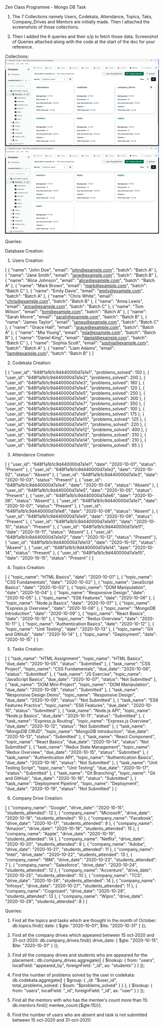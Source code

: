 Zen Class Programme - Mongo DB Task

1. The 7 Collections namely Users, Codekata, Attendance, Topics, Taks, Company_Drives and Mentors are initially made. Then I attached the screenshots of those collections.

2. Then I added the 6 queries and their o/p to fetch those data. Screenshot of Queries attached along with the code at the start of the doc for your reference.

Collections:
![alt text](<Screenshot (1).png>)
![alt text](<Screenshot (2).png>)

Queries:

Database Creation:

1. Users Creation:

[
  { "name": "John Doe", "email": "john@example.com", "batch": "Batch A" },
  { "name": "Jane Smith", "email": "jane@example.com", "batch": "Batch B" },
  { "name": "Alice Johnson", "email": "alice@example.com", "batch": "Batch A" },
  { "name": "Mark Brown", "email": "mark@example.com", "batch": "Batch C" },
  { "name": "Emily Davis", "email": "emily@example.com", "batch": "Batch A" },
  { "name": "Chris White", "email": "chris@example.com", "batch": "Batch B" },
  { "name": "Anna Lewis", "email": "anna@example.com", "batch": "Batch C" },
  { "name": "Tom Wilson", "email": "tom@example.com", "batch": "Batch A" },
  { "name": "Sarah Moore", "email": "sarah@example.com", "batch": "Batch B" },
  { "name": "James Taylor", "email": "james@example.com", "batch": "Batch C" },
  { "name": "Grace Hall", "email": "grace@example.com", "batch": "Batch A" },
  { "name": "Mia Young", "email": "mia@example.com", "batch": "Batch B" },
  { "name": "Daniel King", "email": "daniel@example.com", "batch": "Batch C" },
  { "name": "Sophia Scott", "email": "sophia@example.com", "batch": "Batch A" },
  { "name": "Liam Adams", "email": "liam@example.com", "batch": "Batch B" }
]

2. Codekata Creation:

[
  { "user_id": "648f1a1b1c9d440000d7a1e1", "problems_solved": 150 },
  { "user_id": "648f1a1b1c9d440000d7a1e2", "problems_solved": 200 },
  { "user_id": "648f1a1b1c9d440000d7a1e3", "problems_solved": 180 },
  { "user_id": "648f1a1b1c9d440000d7a1e4", "problems_solved": 120 },
  { "user_id": "648f1a1b1c9d440000d7a1e5", "problems_solved": 250 },
  { "user_id": "648f1a1b1c9d440000d7a1e6", "problems_solved": 300 },
  { "user_id": "648f1a1b1c9d440000d7a1e7", "problems_solved": 350 },
  { "user_id": "648f1a1b1c9d440000d7a1e8", "problems_solved": 100 },
  { "user_id": "648f1a1b1c9d440000d7a1e9", "problems_solved": 175 },
  { "user_id": "648f1a1b1c9d440000d7a1e10", "problems_solved": 125 },
  { "user_id": "648f1a1b1c9d440000d7a1e11", "problems_solved": 220 },
  { "user_id": "648f1a1b1c9d440000d7a1e12", "problems_solved": 400 },
  { "user_id": "648f1a1b1c9d440000d7a1e13", "problems_solved": 310 },
  { "user_id": "648f1a1b1c9d440000d7a1e14", "problems_solved": 210 },
  { "user_id": "648f1a1b1c9d440000d7a1e15", "problems_solved": 95 }
]

3. Attendance Creation:

[
  { "user_id": "648f1a1b1c9d440000d7a1e1", "date": "2020-10-01", "status": "Present" },
  { "user_id": "648f1a1b1c9d440000d7a1e2", "date": "2020-10-02", "status": "Absent" },
  { "user_id": "648f1a1b1c9d440000d7a1e3", "date": "2020-10-03", "status": "Present" },
  { "user_id": "648f1a1b1c9d440000d7a1e4", "date": "2020-10-04", "status": "Absent" },
  { "user_id": "648f1a1b1c9d440000d7a1e5", "date": "2020-10-05", "status": "Present" },
  { "user_id": "648f1a1b1c9d440000d7a1e6", "date": "2020-10-06", "status": "Absent" },
  { "user_id": "648f1a1b1c9d440000d7a1e7", "date": "2020-10-07", "status": "Present" },
  { "user_id": "648f1a1b1c9d440000d7a1e8", "date": "2020-10-08", "status": "Absent" },
  { "user_id": "648f1a1b1c9d440000d7a1e9", "date": "2020-10-09", "status": "Present" },
  { "user_id": "648f1a1b1c9d440000d7a1e10", "date": "2020-10-10", "status": "Present" },
  { "user_id": "648f1a1b1c9d440000d7a1e11", "date": "2020-10-11", "status": "Absent" },
  { "user_id": "648f1a1b1c9d440000d7a1e12", "date": "2020-10-12", "status": "Present" },
  { "user_id": "648f1a1b1c9d440000d7a1e13", "date": "2020-10-13", "status": "Absent" },
  { "user_id": "648f1a1b1c9d440000d7a1e14", "date": "2020-10-14", "status": "Present" },
  { "user_id": "648f1a1b1c9d440000d7a1e15", "date": "2020-10-15", "status": "Present" }
]

4. Topics Creation:

[
  { "topic_name": "HTML Basics", "date": "2020-10-01" },
  { "topic_name": "CSS Fundamentals", "date": "2020-10-02" },
  { "topic_name": "JavaScript Basics", "date": "2020-10-03" },
  { "topic_name": "DOM Manipulation", "date": "2020-10-04" },
  { "topic_name": "Responsive Design", "date": "2020-10-05" },
  { "topic_name": "ES6 Features", "date": "2020-10-06" },
  { "topic_name": "Node.js Basics", "date": "2020-10-07" },
  { "topic_name": "Express.js Overview", "date": "2020-10-08" },
  { "topic_name": "MongoDB Introduction", "date": "2020-10-09" },
  { "topic_name": "React Basics", "date": "2020-10-10" },
  { "topic_name": "Redux Overview", "date": "2020-10-11" },
  { "topic_name": "Authentication Basics", "date": "2020-10-12" },
  { "topic_name": "Unit Testing", "date": "2020-10-13" },
  { "topic_name": "Git and GitHub", "date": "2020-10-14" },
  { "topic_name": "Deployment", "date": "2020-10-15" }
]

5. Tasks Creation:

[
  { "task_name": "HTML Assignment", "topic_name": "HTML Basics", "due_date": "2020-10-05", "status": "Submitted" },
  { "task_name": "CSS Project", "topic_name": "CSS Fundamentals", "due_date": "2020-10-06", "status": "Submitted" },
  { "task_name": "JS Exercise", "topic_name": "JavaScript Basics", "due_date": "2020-10-07", "status": "Not Submitted" },
  { "task_name": "DOM Mini-Project", "topic_name": "DOM Manipulation", "due_date": "2020-10-08", "status": "Submitted" },
  { "task_name": "Responsive Design Demo", "topic_name": "Responsive Design", "due_date": "2020-10-09", "status": "Not Submitted" },
  { "task_name": "ES6 Features Practice", "topic_name": "ES6 Features", "due_date": "2020-10-10", "status": "Submitted" },
  { "task_name": "Node.js API", "topic_name": "Node.js Basics", "due_date": "2020-10-11", "status": "Submitted" },
  { "task_name": "Express.js Routing", "topic_name": "Express.js Overview", "due_date": "2020-10-12", "status": "Not Submitted" },
  { "task_name": "MongoDB CRUD", "topic_name": "MongoDB Introduction", "due_date": "2020-10-13", "status": "Submitted" },
  { "task_name": "React Component", "topic_name": "React Basics", "due_date": "2020-10-14", "status": "Not Submitted" },
  { "task_name": "Redux State Management", "topic_name": "Redux Overview", "due_date": "2020-10-15", "status": "Submitted" },
  { "task_name": "Authentication API", "topic_name": "Authentication Basics", "due_date": "2020-10-16", "status": "Not Submitted" },
  { "task_name": "Unit Testing Script", "topic_name": "Unit Testing", "due_date": "2020-10-17", "status": "Submitted" },
  { "task_name": "Git Branching", "topic_name": "Git and GitHub", "due_date": "2020-10-18", "status": "Submitted" },
  { "task_name": "Deployment Pipeline", "topic_name": "Deployment", "due_date": "2020-10-19", "status": "Not Submitted" }
]

6. Company Drive Creation:

[
  { "company_name": "Google", "drive_date": "2020-10-15", "students_attended": 12 },
  { "company_name": "Microsoft", "drive_date": "2020-10-16", "students_attended": 10 },
  { "company_name": "Facebook", "drive_date": "2020-10-17", "students_attended": 8 },
  { "company_name": "Amazon", "drive_date": "2020-10-18", "students_attended": 15 },
  { "company_name": "Apple", "drive_date": "2020-10-19", "students_attended": 14 },
  { "company_name": "Netflix", "drive_date": "2020-10-20", "students_attended": 9 },
  { "company_name": "Adobe", "drive_date": "2020-10-21", "students_attended": 11 },
  { "company_name": "Intel", "drive_date": "2020-10-22", "students_attended": 13 },
  { "company_name": "IBM", "drive_date": "2020-10-23", "students_attended": 7 },
  { "company_name": "Salesforce", "drive_date": "2020-10-24", "students_attended": 12 },
  { "company_name": "Accenture", "drive_date": "2020-10-25", "students_attended": 10 },
  { "company_name": "TCS", "drive_date": "2020-10-26", "students_attended": 14 },
  { "company_name": "Infosys", "drive_date": "2020-10-27", "students_attended": 11 },
  { "company_name": "Cognizant", "drive_date": "2020-10-28", "students_attended": 13 },
  { "company_name": "Wipro", "drive_date": "2020-10-29", "students_attended": 8 }
]

Queries:

1. Find all the topics and tasks which are thought in the month of October:
db.topics.find({
  date: {
    $gte: "2020-10-01",
    $lte: "2020-10-31"
  }
});

2. Find all the company drives which appeared between 15 oct-2020 and 31-oct-2020:
db.company_drives.find({
  drive_date: {
    $gte: "2020-10-15",
    $lte: "2020-10-31"
  }
});

3. Find all the company drives and students who are appeared for the placement.:
db.company_drives.aggregate([
  {
    $lookup: {
      from: "users",
      localField: "appeared_by",
      foreignField: "_id",
      as: "students"
    }
  }
]);

4. Find the number of problems solved by the user in codekata:
db.codekata.aggregate([
  {
    $group: {
      _id: "$user_id",
      total_problems_solved: { $sum: "$problems_solved" }
    }
  },
  {
    $lookup: {
      from: "users",
      localField: "_id",
      foreignField: "_id",
      as: "user"
    }
  }
]);

5. Find all the mentors with who has the mentee's count more than 15:
db.mentors.find({
mentee_count:{$gte:15}});

6. Find the number of users who are absent and task is not submitted  between 15 oct-2020 and 31-oct-2020: